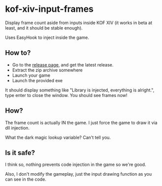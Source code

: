 # kof-xiv-input-frames

Display frame count aside from inputs inside KOF XIV (it works in beta at least, and it should be stable enough).

Uses EasyHook to inject inside the game.

## How to?

* Go to the [release page](https://github.com/WydD/kof-xiv-input-frames/releases), and get the latest release. 
* Extract the zip archive somewhere
* Launch your game
* Launch the provided exe

It should display something like "Library is injected, everything is alright.", type enter to close the window. You should see frames now!

## How?
The frame count is actually IN the game. I just force the game to draw it via dll injection.

What the dark magic lookup variable? Can't tell you.

## Is it safe?
I think so, nothing prevents code injection in the game so we're good.

Also, I don't modify the gameplay, just the input drawing function as you can see in the code.

